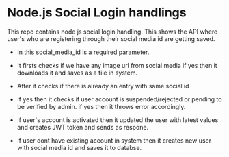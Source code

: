 # Node.js Social Login handlings

This repo contains node js social login handling.
This shows the API where user's who are registering through their social media id are getting saved.

- In this social_media_id is a required parameter.

- It firsts checks if we have any image url from social media if yes then it downloads it and saves as a file in system.

* After it checks if there is already an entry with same social id

* If yes then it checks if user account is suspended/rejected or pending to be verified by admin. if yes then it throws error accordingly.

* If user's account is activated then it updated the user with latest values and creates JWT token and sends as respone.

* If user dont have existing account in system then it creates new user with social media id and saves it to databse.
